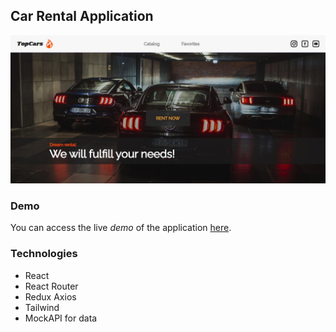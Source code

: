 ## Car Rental Application

![](/public/CarRent.jpg)

### Demo

You can access the live _demo_ of the application
[here](https://kasyan4uk.github.io/CarRent/).

### Technologies

- React
- React Router
- Redux Axios
- Tailwind
- MockAPI for data
